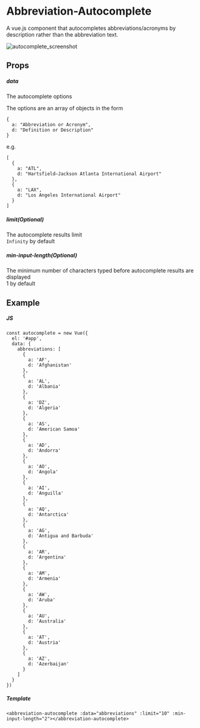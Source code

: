 # Abbreviation-Autocomplete
A vue.js component that autocompletes abbreviations/acronyms by description rather than the abbreviation text.

![autocomplete_screenshot](https://user-images.githubusercontent.com/8918762/72185093-e6280380-33e9-11ea-92ca-d0651b09771f.png)

## Props
##### data
The autocomplete options

The options are an array of objects in the form

    {
      a: "Abbreviation or Acronym",
      d: "Definition or Description"
    }

e.g.

    [
      {
        a: "ATL",
        d: "Hartsfield–Jackson Atlanta International Airport"
      },
      {
        a: "LAX",
        d: "Los Angeles International Airport"
      }
    ]

##### limit(Optional)
The autocomplete results limit  
`Infinity` by default
##### min-input-length(Optional)
The minimum number of characters typed before autocomplete results are displayed  
1 by default

## Example
##### JS
    const autocomplete = new Vue({
      el: '#app',
      data: {
        abbreviations: [
          {
            a: 'AF',
            d: 'Afghanistan'
          },
          {
            a: 'AL',
            d: 'Albania'
          },
          {
            a: 'DZ',
            d: 'Algeria'
          },
          {
            a: 'AS',
            d: 'American Samoa'
          },
          {
            a: 'AD',
            d: 'Andorra'
          },
          {
            a: 'AO',
            d: 'Angola'
          },
          {
            a: 'AI',
            d: 'Anguilla'
          },
          {
            a: 'AQ',
            d: 'Antarctica'
          },
          {
            a: 'AG',
            d: 'Antigua and Barbuda'
          },
          {
            a: 'AR',
            d: 'Argentina'
          },
          {
            a: 'AM',
            d: 'Armenia'
          },
          {
            a: 'AW',
            d: 'Aruba'
          },
          {
            a: 'AU',
            d: 'Australia'
          },
          {
            a: 'AT',
            d: 'Austria'
          },
          {
            a: 'AZ',
            d: 'Azerbaijan'
          }
        ]
      }
    })
##### Template
    <abbreviation-autocomplete :data="abbreviations" :limit="10" :min-input-length="2"></abbreviation-autocomplete>
